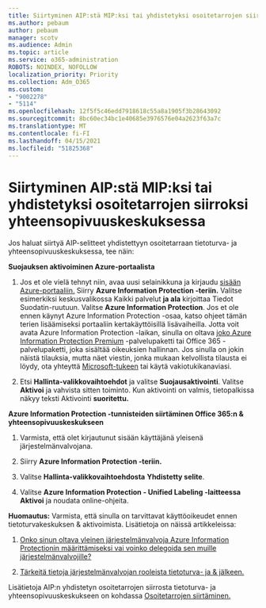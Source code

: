```yaml
---
title: Siirtyminen AIP:stä MIP:ksi tai yhdistetyksi osoitetarrojen siirroksi yhteensopivuuskeskuksessa
ms.author: pebaum
author: pebaum
manager: scotv
ms.audience: Admin
ms.topic: article
ms.service: o365-administration
ROBOTS: NOINDEX, NOFOLLOW
localization_priority: Priority
ms.collection: Adm_O365
ms.custom:
- "9002278"
- "5114"
ms.openlocfilehash: 12f5f5c46edd7918618c55a8a1905f3b28643092
ms.sourcegitcommit: 8bc60ec34bc1e40685e3976576e04a2623f63a7c
ms.translationtype: MT
ms.contentlocale: fi-FI
ms.lasthandoff: 04/15/2021
ms.locfileid: "51825368"
---
```

# <a name="migration-from-aip-to-mipunified-labeling-in-the-compliance-center"></a>Siirtyminen AIP:stä MIP:ksi tai yhdistetyksi osoitetarrojen siirroksi yhteensopivuuskeskuksessa

Jos haluat siirtyä AIP-selitteet yhdistettyyn osoitetarraan tietoturva- ja yhteensopivuuskeskuksessa, tee näin:

**Suojauksen aktivoiminen Azure-portaalista**

1. Jos et ole vielä tehnyt niin, avaa uusi selainikkuna ja kirjaudu [sisään Azure-portaaliin.](https://docs.microsoft.com/azure/information-protection/deploy-use/configure-policy#signing-in-to-the-azure-portal) Siirry **Azure Information Protection -teriin.** Valitse esimerkiksi keskusvalikossa Kaikki palvelut **ja ala** kirjoittaa Tiedot Suodatin-ruutuun.  Valitse **Azure Information Protection**. Jos et ole ennen käynyt Azure Information Protection -osaa, [](https://docs.microsoft.com/azure/information-protection/deploy-use/configure-policy#to-access-the-azure-information-protection-blade-for-the-first-time) katso ohjeet tämän terien lisäämiseksi portaaliin kertakäyttöisillä lisävaiheilla. Jotta voit avata Azure Information Protection -laikan, sinulla on oltava [joko Azure Information Protection Premium](https://www.microsoft.com/cloud-platform/azure-information-protection-pricing) -palvelupaketti tai Office 365 -palvelupaketti, joka sisältää oikeuksien hallinnan. Jos sinulla on jokin näistä tilauksia, mutta näet viestin, jonka mukaan kelvollista tilausta ei löydy, ota yhteyttä [Microsoft-tukeen](https://docs.microsoft.com/azure/information-protection/get-started/information-support#to-contact-microsoft-support) tai käytä vakiotukikanaviasi.

2. Etsi **Hallinta-valikkovaihtoehdot** ja valitse **Suojausaktivointi**. Valitse **Aktivoi** ja vahvista sitten toiminto. Kun aktivointi on valmis, tietopalkissa näkyy teksti Aktivointi **suoritettu.**

**Azure Information Protection -tunnisteiden siirtäminen Office 365:n & yhteensopivuuskeskukseen**

1. Varmista, että olet kirjautunut sisään käyttäjänä yleisenä järjestelmänvalvojana.

2. Siirry **Azure Information Protection -teriin.**

3. Valitse **Hallinta-valikkovaihtoehdosta** **Yhdistetty selite**.

4. Valitse **Azure Information Protection - Unified Labeling -laitteessa** **Aktivoi** ja noudata online-ohjeita.

**Huomautus:** Varmista, että sinulla on tarvittavat käyttöoikeudet ennen tietoturvakeskuksen & aktivoimista. Lisätietoja on näissä artikkeleissa:

1. [Onko sinun oltava yleinen järjestelmänvalvoja Azure Information Protectionin määrittämiseksi vai voinko delegoida sen muille järjestelmänvalvojille?](https://docs.microsoft.com/azure/information-protection/faqs#do-you-need-to-be-a-global-admin-to-configure-azure-information-protection-or-can-i-delegate-to-other-administrators)

2. [Tärkeitä tietoja järjestelmänvalvojan rooleista tietoturva- ja & jälkeen.](https://docs.microsoft.com/azure/information-protection/configure-policy-migrate-labels#important-information-about-administrative-roles)

Lisätietoja AIP:n yhdistetyn osoitetarrojen siirrosta tietoturva- ja yhteensopivuuskeskukseen on kohdassa [Osoitetarrojen siirtäminen.](https://docs.microsoft.com/azure/information-protection/configure-policy-migrate-labels)
